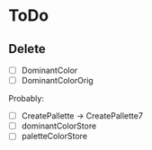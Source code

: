 # ToDo

##  Delete

- [ ] DominantColor
- [ ] DominantColorOrig

Probably:

- [ ] CreatePallette -> CreatePallette7
 - [ ] dominantColorStore
 - [ ]  paletteColorStore 
